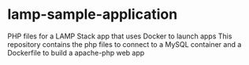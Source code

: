 # lamp-sample-application
PHP files for a LAMP Stack app that uses Docker to launch apps
This repository contains the php files to connect to a MySQL container and a Dockerfile to build a apache-php web app
